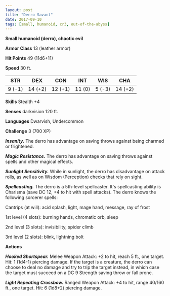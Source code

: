 ```yaml
---
layout: post
title: "Derro Savant"
date: 2017-09-10
tags: [small, humanoid, cr3, out-of-the-abyss]
---
```


**Small humanoid (derro), chaotic evil**

**Armor Class** 13 (leather armor)

**Hit Points** 49 (11d6+11)

**Speed** 30 ft.

|   STR   |   DEX   |   CON   |   INT   |   WIS   |   CHA   |
|:-----:|:-----:|:-----:|:-----:|:-----:|:-----:|
| 9 (-1) | 14 (+2) | 12 (+1) | 11 (0) | 5 (-3) | 14 (+2) |

**Skills** Stealth +4

**Senses** darkvision 120 ft.

**Languages** Dwarvish, Undercommon

**Challenge** 3 (700 XP)

***Insanity.*** The derro has advantage on saving throws against being charmed or frightened.

***Magic Resistance.*** The derro has advantage on saving throws against spells and other magical effects.

***Sunlight Sensitivity.*** While in sunlight, the derro has disadvantage on attack rolls, as well as on Wisdom (Perception) checks that rely on sight.

***Spellcasting.*** The derro is a 5th-level spellcaster. It's spellcasting ability is Charisma (save DC 12, +4 to hit with spell attacks). The derro knows the following sorcerer spells:

Cantrips (at will): acid splash, light, mage hand, message, ray of frost

1st level (4 slots): burning hands, chromatic orb, sleep

2nd level (3 slots): invisibility, spider climb

3rd level (2 slots): blink, lightning bolt

**Actions**

***Hooked Shortspear.*** Melee Weapon Attack: +2 to hit, reach 5 ft., one target. Hit: 1 (1d4-1) piercing damage. If the target is a creature, the derro can choose to deal no damage and try to trip the target instead, in which case the target must succeed on a DC 9 Strength saving throw or fall prone.

***Light Repeating Crossbow.*** Ranged Weapon Attack: +4 to hit, range 40/160 ft., one target. Hit: 6 (1d8+2) piercing damage.

